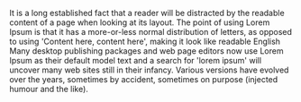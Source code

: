 It is a long established fact that a reader will be distracted by the readable content of a page when
looking at its layout. The point of using Lorem Ipsum is that it has a more-or-less normal distribution
of letters, as opposed to using 'Content here, content here', making it look like readable English
Many desktop publishing packages and web page editors now use Lorem Ipsum as their default model text
and a search for 'lorem ipsum' will uncover many web sites still in their infancy. Various versions
have evolved over the years, sometimes by accident, sometimes on purpose (injected humour and the
like).
